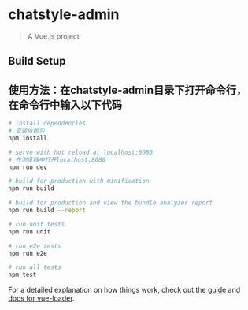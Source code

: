 # chatstyle-admin

> A Vue.js project

## Build Setup

## 使用方法：在chatstyle-admin目录下打开命令行，在命令行中输入以下代码

``` bash
# install dependencies 
# 安装依赖包
npm install

# serve with hot reload at localhost:8080 
# 在浏览器中打开localhost:8080
npm run dev

# build for production with minification
npm run build

# build for production and view the bundle analyzer report
npm run build --report

# run unit tests
npm run unit

# run e2e tests
npm run e2e

# run all tests
npm test
```

For a detailed explanation on how things work, check out the [guide](http://vuejs-templates.github.io/webpack/) and [docs for vue-loader](http://vuejs.github.io/vue-loader).

